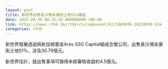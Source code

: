 ```yaml
---
layout: post
title: 新世界出售長沙灣永康街土地51%權益
date: 2022-09-30 00:31:43.000000000 +08:00
link: https://news.rthk.hk/rthk/ch/component/k2/1669036-20220930.htm
categories: rthk
---
```


新世界發展透過與新加坡基金Ares SSG Capital組成合營公司，出售長沙灣永康街土地51%，涉及30.79億元。

新世界估計，就出售事項可錄得未經審核收益約4.5億元。
